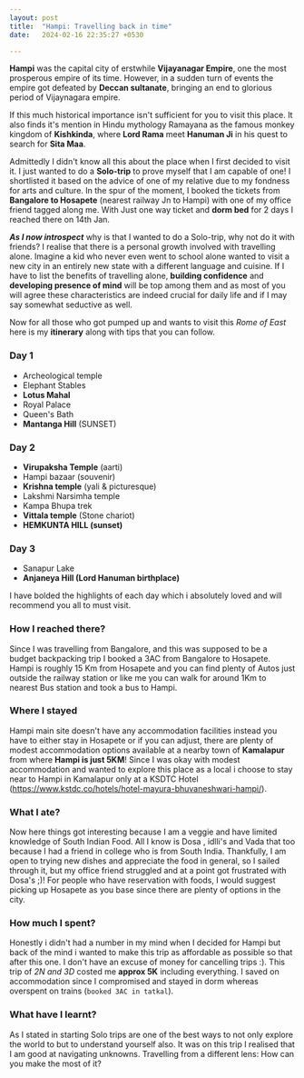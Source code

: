 ```yaml
---
layout: post
title:  "Hampi: Travelling back in time"
date:   2024-02-16 22:35:27 +0530

---
```

**Hampi** was the capital city of erstwhile **Vijayanagar Empire**, one the most prosperous empire of its time. However, in a sudden turn of events the empire got defeated by **Deccan sultanate**, bringing an end to glorious period of Vijaynagara empire.

 If this much historical importance isn't sufficient for you to visit this place.
It also finds it's mention in Hindu mythology Ramayana as the famous monkey kingdom of **Kishkinda**, where **Lord Rama** meet **Hanuman Ji** in his quest to search for **Sita Maa**.

Admittedly I didn't know all this about the place when I first decided to visit it. I just wanted to do a **Solo-trip** to prove myself that I am capable of one! I shortlisted it based on the advice of one of my relative due to my fondness for arts and culture. In the spur of the moment, I booked the tickets from **Bangalore to Hosapete** (nearest railway Jn to Hampi) with one of my office friend tagged along me. With Just one way ticket and **dorm bed** for 2 days I reached there on 14th Jan.

***As I now introspect*** why is that I wanted to do a Solo-trip, why not do it with friends? I realise that there is a personal growth involved with travelling alone. Imagine a kid who never even went to school alone wanted to visit a new city in an entirely new state with a different language and cuisine. If I have to list the benefits of travelling alone, **building confidence** and **developing presence of mind** will be top among them and as most of you will agree these characteristics are indeed crucial for daily life and if I may say somewhat seductive as well.

Now for all those who got pumped up and wants to visit this *Rome of East* here is my **itinerary** along with tips that you can follow.
### Day 1
 - Archeological temple
- Elephant Stables
- **Lotus Mahal**
- Royal Palace
- Queen's Bath
- **Mantanga Hill** (SUNSET)

### Day 2

 - **Virupaksha Temple** (aarti)
- Hampi bazaar (souvenir)
- **Krishna temple** (yali & picturesque)
- Lakshmi Narsimha temple
- Kampa Bhupa trek
- **Vittala temple** (Stone chariot)
- **HEMKUNTA HILL (sunset)**

### Day 3

 - Sanapur Lake
- **Anjaneya Hill (Lord Hanuman birthplace)**

I have bolded the highlights of each day which i absolutely loved and will recommend you all to must visit.
### How  I reached there?
Since I was travelling from Bangalore, and this was supposed to be a budget backpacking trip I booked a 3AC from Bangalore to Hosapete. Hampi is roughly 15 Km from Hosapete and you can find plenty of Autos just outside the railway station  or like me you can walk for around 1Km to nearest Bus station and took a bus to Hampi.
### Where I stayed
Hampi main site doesn't have any accommodation facilities instead you have to either stay in Hosapete or if you can adjust, there are plenty of modest accommodation options available at a nearby town of **Kamalapur** from where **Hampi is just 5KM**!
Since I was okay with modest accommodation and wanted to explore this place as a local i choose to stay near to Hampi in Kamalapur only at a KSDTC Hotel (https://www.kstdc.co/hotels/hotel-mayura-bhuvaneshwari-hampi/).
### What I ate?
Now here things got interesting because I am a veggie and have limited knowledge of South Indian Food. All I know is Dosa , idlli's and Vada that too because I had a friend in college who is from South India. Thankfully, I am open to trying new dishes and appreciate the food in general, so I sailed through it, but my office friend struggled and at a point got frustrated with Dosa's ;)! For people who have reservation with foods, I would suggest picking up Hosapete as you base since there are plenty of options in the city.
### How much I spent?
Honestly i didn't had a number in my mind when I decided for Hampi but back of the mind i wanted to make this trip as affordable as possible so that after this one. I don't have an excuse of money for cancelling trips :).
This trip of *2N and 3D* costed me **approx 5K** including everything.
I saved on accommodation since I compromised and stayed in dorm whereas overspent on trains (`booked 3AC in tatkal`).

### What have I learnt?
As I stated in starting Solo trips are one of the best ways to not only explore the world to but to understand yourself also. It was on this trip I realised that I am good at navigating unknowns. 
Travelling from a different lens: How can you make the most of it?
<!--stackedit_data:
eyJoaXN0b3J5IjpbOTIxOTMwNDQsLTk2NjQ5ODIzMywxMjg4MD
YzNjksNjk5MTUwOTk4LDU4NTM1ODc5NCwtMjEyNTEyMDkyNiwt
NDk0ODQ1MDg5LC01MDg5NzE4NCwtMTAxNzc3MDQ1MSwtMTIwMz
M2ODQ0Nyw4NzQ2MzAxMDUsMjEwNjc0NTk5LC03ODc5Mjk0OTks
LTM2NTE3NjkxNCwtMjA4ODc0NjYxMiwtMzMyNDU1MzYzXX0=
-->